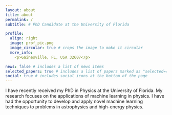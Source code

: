 ```yaml
---
layout: about
title: about
permalink: /
subtitle: # PhD Candidate at the University of Florida

profile:
  align: right
  image: prof_pic.png
  image_circular: true # crops the image to make it circular
  more_info:
    <p>Gainesville, FL, USA 32607</p>

news: false # includes a list of news items
selected_papers: true # includes a list of papers marked as "selected={true}"
social: true # includes social icons at the bottom of the page
---
```

I have recently received my PhD in Physics at the University of Florida. My research focuses on the applications of machine learning in physics. I have had the opportunity to develop and apply novel machine learning techniques to problems in astrophysics and high-energy physics. 
